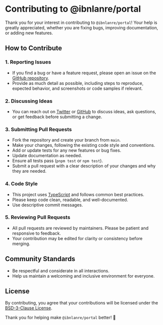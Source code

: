# Contributing to @ibnlanre/portal

Thank you for your interest in contributing to `@ibnlanre/portal`! Your help is greatly appreciated, whether you are fixing bugs, improving documentation, or adding new features.

## How to Contribute

### 1. Reporting Issues

- If you find a bug or have a feature request, please open an issue on the [GitHub repository](https://github.com/ibnlanre/portal/issues).
- Provide as much detail as possible, including steps to reproduce, expected behavior, and screenshots or code samples if relevant.

### 2. Discussing Ideas

- You can reach out on [Twitter](https://twitter.com/ibnlanre) or [GitHub](https://github.com/ibnlanre) to discuss ideas, ask questions, or get feedback before submitting a change.

### 3. Submitting Pull Requests

- Fork the repository and create your branch from `main`.
- Make your changes, following the existing code style and conventions.
- Add or update tests for any new features or bug fixes.
- Update documentation as needed.
- Ensure all tests pass (`pnpm test` or `npm test`).
- Submit a pull request with a clear description of your changes and why they are needed.

### 4. Code Style

- This project uses [TypeScript](https://www.typescriptlang.org) and follows common best practices.
- Please keep code clean, readable, and well-documented.
- Use descriptive commit messages.

### 5. Reviewing Pull Requests

- All pull requests are reviewed by maintainers. Please be patient and responsive to feedback.
- Your contribution may be edited for clarity or consistency before merging.

## Community Standards

- Be respectful and considerate in all interactions.
- Help us maintain a welcoming and inclusive environment for everyone.

## License

By contributing, you agree that your contributions will be licensed under the [BSD-3-Clause License](LICENSE).

Thank you for helping make `@ibnlanre/portal` better! 💚
